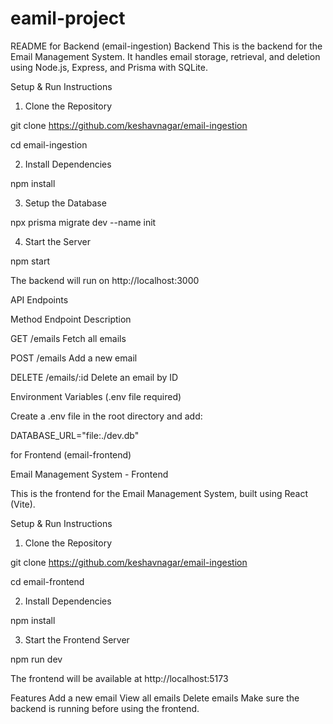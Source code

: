 ﻿# eamil-project
README for Backend (email-ingestion)
 Backend
This is the backend for the Email Management System. It handles email storage, retrieval, and deletion using Node.js, Express, and Prisma with SQLite.

Setup & Run Instructions
1. Clone the Repository

git clone https://github.com/keshavnagar/email-ingestion

cd email-ingestion

2. Install Dependencies

npm install

3. Setup the Database

npx prisma migrate dev --name init

4. Start the Server

npm start

The backend will run on http://localhost:3000

API Endpoints

Method	Endpoint	Description

GET	/emails	Fetch all emails

POST	/emails	Add a new email

DELETE	/emails/:id	Delete an email by ID

Environment Variables (.env file required)

Create a .env file in the root directory and add:

DATABASE_URL="file:./dev.db"

for Frontend (email-frontend)

Email Management System - Frontend

This is the frontend for the Email Management System, built using React (Vite).

Setup & Run Instructions
1. Clone the Repository

git clone https://github.com/keshavnagar/email-ingestion

cd email-frontend

2. Install Dependencies

npm install

3. Start the Frontend Server

npm run dev

The frontend will be available at http://localhost:5173

Features
Add a new email
View all emails
Delete emails
Make sure the backend is running before using the frontend.
